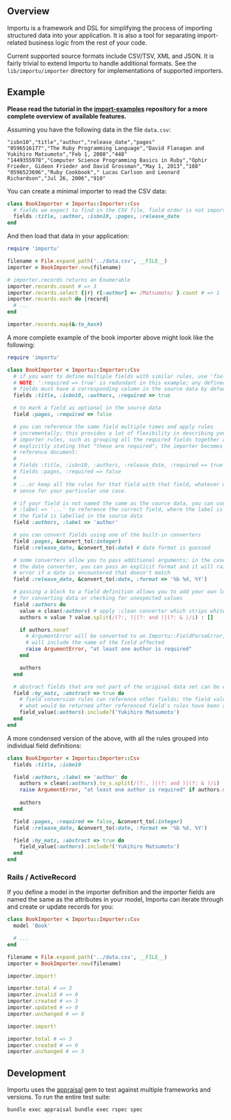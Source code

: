 ## Overview
Importu is a framework and DSL for simplifying the process of importing
structured data into your application.  It is also a tool for separating
import-related business logic from the rest of your code.

Current supported source formats include CSV/TSV, XML and JSON.  It is fairly
trivial to extend Importu to handle additional formats.  See the
`lib/importu/importer` directory for implementations of supported importers.

## Example
**Please read the tutorial in the
[import-examples](https://github.com/dhedlund/importu-examples) repository for
a more complete overview of available features.**

Assuming you have the following data in the file `data.csv`:
```
"isbn10","title","author","release_date","pages"
"0596516177","The Ruby Programming Language","David Flanagan and Yukihiro Matsumoto","Feb 1, 2008","448"
"1449355978","Computer Science Programming Basics in Ruby","Ophir Frieder, Gideon Frieder and David Grossman","May 1, 2013","188"
"0596523696","Ruby Cookbook"," Lucas Carlson and Leonard Richardson","Jul 26, 2006","910"
```

You can create a minimal importer to read the CSV data:
```ruby
class BookImporter < Importu::Importer::Csv
  # fields we expect to find in the CSV file, field order is not important
  fields :title, :author, :isbn10, :pages, :release_date
end
```

And then load that data in your application:
```ruby
require 'importu'

filename = File.expand_path('../data.csv', __FILE__)
importer = BookImporter.new(filename)

# importer.records returns an Enumerable
importer.records.count # => 3
importer.records.select {|r| r[:author] =~ /Matsumoto/ }.count # => 1
importer.records.each do |record|
  # ...
end

importer.records.map(&:to_hash)
```

A more complete example of the book importer above might look like the following:
```ruby
require 'importu'

class BookImporter < Importu::Importer::Csv
  # if you want to define multiple fields with similar rules, use 'fields'
  # NOTE: ':required => true' is redundant in this example; any defined
  # fields must have a corresponding column in the source data by default
  fields :title, :isbn10, :authors, :required => true

  # to mark a field as optional in the source data
  field :pages, :required => false

  # you can reference the same field multiple times and apply rules
  # incrementally; this provides a lot of flexibility in describing your
  # importer rules, such as grouping all the required fields together and
  # explicitly stating that "these are required"; the importer becomes the
  # reference document:
  #
  # fields :title, :isbn10, :authors, :release_date, :required => true
  # fields :pages, :required => false
  #
  # ...or keep all the rules for that field with that field, whatever makes
  # sense for your particular use case.

  # if your field is not named the same as the source data, you can use
  # :label => '...' to reference the correct field, where the label is what
  # the field is labelled in the source data
  field :authors, :label => 'author'

  # you can convert fields using one of the built-in converters
  field :pages, &convert_to(:integer)
  field :release_date, &convert_to(:date) # date format is guessed

  # some converters allow you to pass additional arguments; in the case of
  # the date converter, you can pass an explicit format and it will raise an
  # error if a date is encountered that doesn't match
  field :release_date, &convert_to(:date, :format => '%b %d, %Y')

  # passing a block to a field definition allows you to add your own logic
  # for converting data or checking for unexpected values
  field :authors do
    value = clean(:authors) # apply :clean converter which strips whitespace
    authors = value ? value.split(/(?:, )|(?: and )|(?: & )/i) : []

    if authors.none?
      # ArgumentError will be converted to an Importu::FieldParseError, which
      # will include the name of the field affected
      raise ArgumentError, "at least one author is required"
    end

    authors
  end

  # abstract fields that are not part of the original data set can be created
  field :by_matz, :abstract => true do
    # field conversion rules can reference other fields; the field value is
    # what would be returned after referenced field's rules have been applied
    field_value(:authors).include?('Yukihiro Matsumoto')
  end
end
```

A more condensed version of the above, with all the rules grouped into individual field definitions:
```ruby
class BookImporter < Importu::Importer::Csv
  fields :title, :isbn10

  field :authors, :label => 'author' do
    authors = clean(:authors).to_s.split(/(?:, )|(?: and )|(?: & )/i)
    raise ArgumentError, "at least one author is required" if authors.none?
    
    authors
  end

  field :pages, :required => false, &convert_to(:integer)
  field :release_date, &convert_to(:date, :format => '%b %d, %Y') 

  field :by_matz, :abstract => true do
    field_value(:authors).include?('Yukihiro Matsumoto')
  end
end
```

### Rails / ActiveRecord
If you define a model in the importer definition and the importer fields are
named the same as the attributes in your model, Importu can iterate through and
create or update records for you:

```ruby
class BookImporter < Importu::Importer::Csv
  model 'Book'

  # ...
end

filename = File.expand_path('../data.csv', __FILE__)
importer = BookImporter.new(filename)

importer.import!

importer.total # => 3
importer.invalid # => 0
importer.created # => 3
importer.updated # => 0
importer.unchanged # => 0

importer.import!

importer.total # => 3
importer.created # => 0
importer.unchanged # => 3
```

## Development

Importu uses the [appraisal](https://github.com/thoughtbot/appraisal) gem to
test against multiple frameworks and versions. To run the entire test suite:

```bash
bundle exec appraisal bundle exec rspec spec
```
